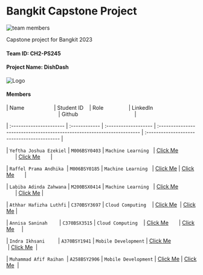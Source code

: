 # Bangkit Capstone Project

![team members](https://github.com/dishdashh/dishdashh/blob/main/banner.jpeg?raw=true)

Capstone project for Bangkit 2023

#### Team ID: CH2-PS245

#### Project Name: DishDash

![Logo](https://github.com/dishdashh/dishdashh/blob/f4ab0daec87955b71735655c72b006dd09beed78/logo-dd.png?raw=true)

#### Members

| Name                    | Student ID    | Role                 | LinkedIn                                                                | Github                                      |

| :---------------------- | :------------ | :------------------- | :---------------------------------------------------------------------- | :------------------------------------------ |

| `Yeftha Joshua Ezekiel` | `M006BSY0403` | `Machine Learning`   | [Click Me](https://www.linkedin.com/in/yefthajoshua/)                   | [Click Me](https://github.com/ArkZ10)       |

| `Raffel Prama Andhika`  | `M006BSY0185` | `Machine Learning`   | [Click Me](https://www.linkedin.com/in/raffel-prama-andhika-24206a149/) | [Click Me](https://github.com/prm008)       |

| `Labiba Adinda Zahwana` | `M200BSX0414` | `Machine Learning`   | [Click Me](https://www.linkedin.com/in/labibaadinda/)                   | [Click Me](https://github.com/labibaadinda) |

| `Athhar Hafizha Luthfi` | `C370BSY3697` | `Cloud Computing`    | [Click Me](http://www.linkedin.com/in/athhar-hafizha-luthfi-a48050221)  | [Click Me](https://github.com/athharhafizh) |

| `Annisa Saninah`        | `C370BSX3515` | `Cloud Computing`    | [Click Me](https://www.linkedin.com/in/annisa-saninah-b50b57221/)       | [Click Me](https://github.com/Annisa03)     |

| `Indra Ikhsani`         | `A370BSY1941` | `Mobile Development` | [Click Me](https://www.linkedin.com/in/indra-ikhsani/)                  | [Click Me](https://github.com/kingindraib)  |

| `Muhammad Afif Raihan`  | `A258BSY2906` | `Mobile Development` | [Click Me](https://www.linkedin.com/in/muhammad-afif-raihan-0204b0281/) | [Click Me](https://github.com/AfifRollink)  |

<!-- ### Repositories
#### Cloud Computing
##### [Drug Service API](https://github.com/Medicify/drug-service)
##### [Recommendation Service API]( https://github.com/Medicify/recommendation-service)
##### [OCR Service API](https://github.com/Medicify/ocr-service)
##### [Scraping Service](https://github.com/Medicify/scraping-service)
#### Machine Learning
##### [Dataset Cleaning](https://github.com/Medicify/dataset-cleaning)
#### Mobile Developer
##### [Android Development](https://github.com/Medicify/md-medicify) -->
